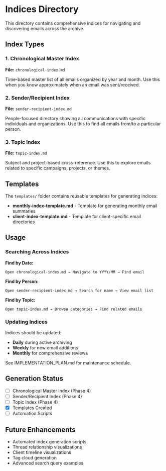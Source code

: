 # Indices Directory

This directory contains comprehensive indices for navigating and discovering emails across the archive.

## Index Types

### 1. Chronological Master Index
**File:** `chronological-index.md`

Time-based master list of all emails organized by year and month. Use this when you know approximately when an email was sent/received.

### 2. Sender/Recipient Index
**File:** `sender-recipient-index.md`

People-focused directory showing all communications with specific individuals and organizations. Use this to find all emails from/to a particular person.

### 3. Topic Index
**File:** `topic-index.md`

Subject and project-based cross-reference. Use this to explore emails related to specific campaigns, projects, or themes.

## Templates

The `templates/` folder contains reusable templates for generating indices:

- **monthly-index-template.md** - Template for generating monthly email summaries
- **client-index-template.md** - Template for client-specific email directories

## Usage

### Searching Across Indices

**Find by Date:**
```
Open chronological-index.md → Navigate to YYYY/MM → Find email
```

**Find by Person:**
```
Open sender-recipient-index.md → Search for name → View email list
```

**Find by Topic:**
```
Open topic-index.md → Browse categories → Find related emails
```

### Updating Indices

Indices should be updated:
- **Daily** during active archiving
- **Weekly** for new email additions
- **Monthly** for comprehensive reviews

See IMPLEMENTATION_PLAN.md for maintenance schedule.

## Generation Status

- [ ] Chronological Master Index (Phase 4)
- [ ] Sender/Recipient Index (Phase 4)
- [ ] Topic Index (Phase 4)
- [x] Templates Created
- [ ] Automation Scripts

## Future Enhancements

- Automated index generation scripts
- Thread relationship visualizations
- Client timeline visualizations
- Tag cloud generation
- Advanced search query examples